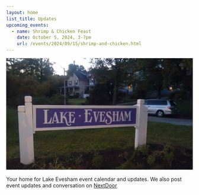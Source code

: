 ```yaml
---
layout: home
list_title: Updates
upcoming_events:
  - name: Shrimp & Chicken Feast
    date: October 5, 2024, 3-7pm
    url: /events/2024/09/15/shrimp-and-chicken.html
---
```


![Lake Evesham Neighborhood Sign](/img/sign.jpg)

Your home for Lake Evesham event calendar and updates. We also post event updates and conversation on [NextDoor](https://nextdoor.com)
